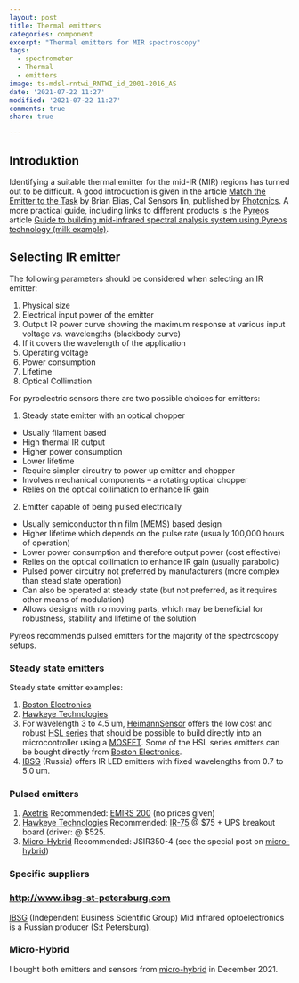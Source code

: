 ```yaml
---
layout: post
title: Thermal emitters
categories: component
excerpt: "Thermal emitters for MIR spectroscopy"
tags:
  - spectrometer
  - Thermal
  - emitters
image: ts-mdsl-rntwi_RNTWI_id_2001-2016_AS
date: '2021-07-22 11:27'
modified: '2021-07-22 11:27'
comments: true
share: true

---
```


## Introduktion

Identifying a suitable thermal emitter for the mid-IR (MIR) regions has turned out to be difficult. A good introduction is given in the article [Match the Emitter to the Task](https://www.photonics.com/Articles/Match_the_Emitter_to_the_Task/a35272) by Brian Elias, Cal Sensors Iin, published by [Photonics](https://www.photonics.com). A more practical guide, including links to different products is the [Pyreos](https://pyreos.com) article [Guide to building mid-infrared spectral analysis system using Pyreos technology (milk example)](https://pyreos.com/wp-content/uploads/2020/11/Pyreos-Guide-to-building-a-mid-infrared-spectrometer-using-Pyreos-milk-example.pdf).

## Selecting IR emitter

The following parameters should be considered when selecting an IR emitter:

1. Physical size
2. Electrical input power of the emitter
3. Output IR power curve showing the maximum response at various input voltage vs. wavelengths (blackbody curve)
4. If it covers the wavelength of the application
5. Operating voltage
6. Power consumption
7. Lifetime
8. Optical Collimation

For pyroelectric sensors there are two possible choices for emitters:

1. Steady state emitter with an optical chopper
- Usually filament based
- High thermal IR output
- Higher power consumption
- Lower lifetime
- Require simpler circuitry to power up emitter and chopper
- Involves mechanical components – a rotating optical chopper
- Relies on the optical collimation to enhance IR gain
2. Emitter capable of being pulsed electrically
- Usually semiconductor thin film (MEMS) based design
- Higher lifetime which depends on the pulse rate (usually 100,000 hours of operation)
- Lower power consumption and therefore output power (cost effective)
- Relies on the optical collimation to enhance IR gain (usually parabolic)
- Pulsed power circuitry not preferred by manufacturers (more complex than stead state operation)
- Can also be operated at steady state (but
not preferred, as it requires other means of modulation)
- Allows designs with no moving parts, which may be beneficial for robustness, stability and lifetime of the solution

Pyreos recommends pulsed emitters for the majority of the spectroscopy setups.

### Steady state emitters

Steady state emitter examples:

1. [Boston Electronics](http://www.boselec.com/product-category/ir-uv-sources/)
2. [Hawkeye Technologies](http://www.hawkeyetechnologies.com/source-selection/#steady)
3. For wavelength 3 to 4.5 um, [HeimannSensor](https://www.heimannsensor.com) offers the low cost and robust [HSL series](https://www.heimannsensor.com/HSL-Series) that should be possible to build directly into an microcontroller using a [MOSFET](#). Some of the HSL series emitters can be bought directly from [Boston Electronics](https://shop.boselec.com/products/hsl-5-115).
4. [IBSG](http://www.ibsg-st-petersburg.com) (Russia) offers IR LED emitters with fixed wavelengths from 0.7 to 5.0 um.


### Pulsed emitters

1. [Axetris](https://www.axetris.com/en/infrared-sources/products) Recommended: [EMIRS 200](https://www.axetris.com/en/irs/products/emirs200) (no prices given)
2. [Hawkeye Technologies](http://www.hawkeyetechnologies.com/source-selection/#pulsable) Recommended: [IR-75](https://shop.boselec.com/products/ir-70) @ $75 + UPS breakout board (driver: @ $525.
3. [Micro-Hybrid](https://www.micro-hybrid.de/en/products/ir-components-and-systems/ir-sources.html) Recommended: JSIR350-4 (see the special post on [micro-hybrid](../../sensor/sensor-microhybrid01))

### Specific suppliers

### http://www.ibsg-st-petersburg.com

[IBSG](http://www.ibsg-st-petersburg.com) (Independent Business Scientific Group) Mid infrared optoelectronics is a Russian producer (S:t Petersburg).

### Micro-Hybrid

I bought both emitters and sensors from [micro-hybrid](../../sensor/sensor-microhybrid01) in December 2021.
